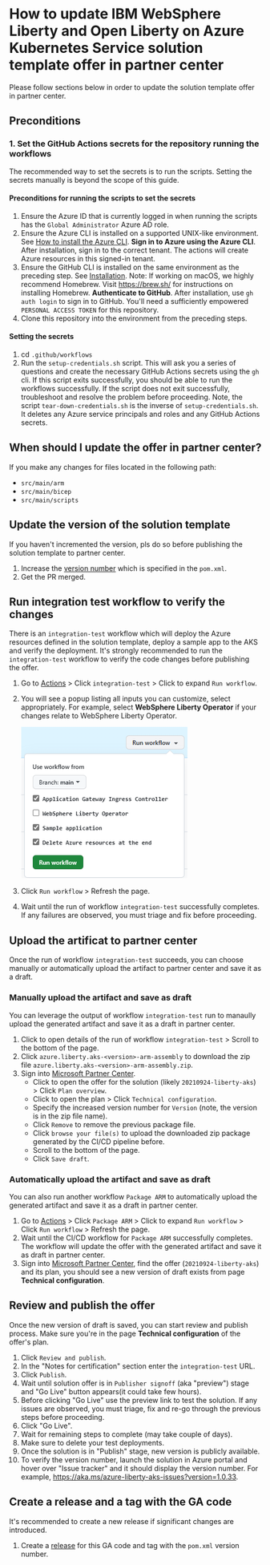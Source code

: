 <!-- Copyright (c) Microsoft Corporation. -->
<!-- Copyright (c) IBM Corporation. -->

# How to update IBM WebSphere Liberty and Open Liberty on Azure Kubernetes Service solution template offer in partner center

Please follow sections below in order to update the solution template offer in partner center.


## Preconditions

### 1. Set the GitHub Actions secrets for the repository running the workflows

The recommended way to set the secrets is to run the scripts.  Setting the secrets manually is beyond the scope of this guide.

#### Preconditions for running the scripts to set the secrets

1. Ensure the Azure ID that is currently logged in when running the scripts has the `Global Administrator` Azure AD role.
1. Ensure the Azure CLI is installed on a supported UNIX-like environment. See [How to install the Azure CLI](https://learn.microsoft.com/en-us/cli/azure/install-azure-cli). **Sign in to Azure using the Azure CLI**. After installation, sign in to the correct tenant. The actions will create Azure resources in this signed-in tenant.
1. Ensure the GitHub CLI is installed on the same environment as the preceding step. See [Installation](https://cli.github.com/manual/installation). Note: If working on macOS, we highly recommend Homebrew. Visit https://brew.sh/ for instructions on installing Homebrew. **Authenticate to GitHub**. After installation, use `gh auth login` to sign in to GitHub. You'll need a sufficiently empowered `PERSONAL ACCESS TOKEN` for this repository.
1. Clone this repository into the environment from the preceding steps.

#### Setting the secrets

1. cd `.github/workflows`
1. Run the `setup-credentials.sh` script. This will ask you a series of questions and create the necessary GitHub Actions secrets using the `gh` cli. If this script exits successfully, you should be able to run the workflows successfully. If the script does not exit successfully, troubleshoot and resolve the problem before proceeding.
   Note, the script `tear-down-credentials.sh` is the inverse of `setup-credentials.sh`. It deletes any Azure service principals and roles and any GitHub Actions secrets.

## When should I update the offer in partner center?

If you make any changes for files located in the following path:

* `src/main/arm`
* `src/main/bicep`
* `src/main/scripts`

## Update the version of the solution template

If you haven't incremented the version, pls do so before publishing the solution template to partner center. 

1. Increase the [version number](https://github.com/WASdev/azure.liberty.aks/blob/main/pom.xml#L23) which is specified in the `pom.xml`.
1. Get the PR merged.

## Run integration test workflow to verify the changes

There is an `integration-test` workflow which will deploy the Azure resources defined in the solution template, deploy a sample app to the AKS and verify the deployment.
It's strongly recommended to run the `integration-test` workflow to verify the code changes before publishing the offer.

1. Go to [Actions](https://github.com/WASdev/azure.liberty.aks/actions) > Click `integration-test` > Click to expand `Run workflow`.
1. You will see a popup listing all inputs you can customize, select appropriately. For example, select **WebSphere Liberty Operator** if your changes relate to WebSphere Liberty Operator.

   ![integration-test workflow inputs](./media/integration-test-workflow-inputs.png)

1. Click `Run workflow` > Refresh the page.
1. Wait until the run of workflow `integration-test` successfully completes. If any failures are observed, you must triage and fix before proceeding.

## Upload the artificat to partner center

Once the run of workflow `integration-test` succeeds, you can choose manually or automatically upload the artifact to partner center and save it as a draft.

### Manually upload the artifact and save as draft

You can leverage the output of workflow `integration-test` run to manaully upload the generated artifact and save it as a draft in partner center.

1. Click to open details of the run of workflow `integration-test` > Scroll to the bottom of the page.
1. Click `azure.liberty.aks-<version>-arm-assembly` to download the zip file `azure.liberty.aks-<version>-arm-assembly.zip`.
1. Sign into [Microsoft Partner Center](https://partner.microsoft.com/dashboard/commercial-marketplace/overview).
   * Click to open the offer for the solution (likely `20210924-liberty-aks`) > Click `Plan overview`.
   * Click to open the plan > Click `Technical configuration`.
   * Specify the increased version number for `Version` (note, the version is in the zip file name).
   * Click `Remove` to remove the previous package file.
   * Click `browse your file(s)` to upload the downloaded zip package generated by the CI/CD pipeline before.
   * Scroll to the bottom of the page.
   * Click `Save draft`.

### Automatically upload the artifact and save as draft

You can also run another workflow `Package ARM` to automatically upload the generated artifact and save it as a draft in partner center.

1. Go to [Actions](https://github.com/WASdev/azure.liberty.aks/actions) > Click `Package ARM` > Click to expand `Run workflow` > Click `Run workflow` > Refresh the page.
1. Wait until the CI/CD workflow for `Package ARM` successfully completes. The workflow will update the offer with the generated artifact and save it as draft in partner center. 
1. Sign into [Microsoft Partner Center](https://partner.microsoft.com/dashboard/commercial-marketplace/overview), find the offer (`20210924-liberty-aks`) and its plan, you should see a new version of draft exists from page **Technical configuration**.

## Review and publish the offer

Once the new version of draft is saved, you can start review and publish process. Make sure you're in the page **Technical configuration** of the offer's plan.

1. Click `Review and publish`.
1. In the "Notes for certification" section enter the `integration-test` URL.
1. Click `Publish`.
1. Wait until solution offer is in `Publisher signoff` (aka "preview") stage and "Go Live" button appears(it could take few hours).
1. Before clicking "Go Live" use the preview link to test the solution. If any issues are observed, you must triage, fix and re-go through the previous steps before proceeding.
1. Click "Go Live".
1. Wait for remaining steps to complete (may take couple of days).
1. Make sure to delete your test deployments.
1. Once the solution is in "Publish" stage, new version is publicly available.
1. To verify the version number, launch the solution in Azure portal and hover over "Issue tracker" and it should display the version number. For example, https://aka.ms/azure-liberty-aks-issues?version=1.0.33.

## Create a release and a tag with the GA code

It's recommended to create a new release if significant changes are introduced.

1. Create a [release](https://github.com/WASdev/azure.liberty.aks/releases) for this GA code and tag with the `pom.xml` version number.
